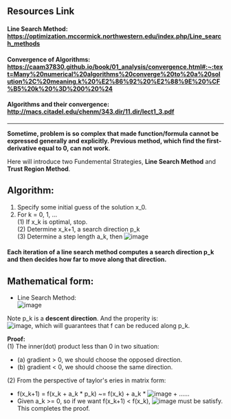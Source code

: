 ## Resources Link
#### Line Search Method: https://optimization.mccormick.northwestern.edu/index.php/Line_search_methods     
#### Convergence of Algorithms: https://caam37830.github.io/book/01_analysis/convergence.html#:~:text=Many%20numerical%20algorithms%20converge%20to%20a%20solution%2C%20meaning,k%20%E2%86%92%20%E2%88%9E%20%CF%B5%20k%20%3D%200%20%24      
#### Algorithms and their convergence: http://macs.citadel.edu/chenm/343.dir/11.dir/lect1_3.pdf      
___________________________________________________________________________________________________________________________________________________________________________________

**Sometime, problem is so complex that made function/formula cannot be expressed generally and explicitly. Previous method, which find the first-derivative equal to 0, can not work.**   

Here will introduce two Fundemental Strategies, **Line Search Method** and **Trust Region Method**.    

## Algorithm: 
1. Specify some initial guess of the solution x_0.     
2. For k = 0, 1, ...     
    (1) If x_k is optimal, stop.     
    (2) Determine x_k+1, a search direction p_k       
    (3) Determine a step length a_k, then ![image](https://user-images.githubusercontent.com/88390140/131768255-27daccad-65f5-40dc-83fa-bf92ac37d32d.png) 
       
       
#### Each iteration of a line search method computes a search direction p_k and then decides how far to move along that direction.    
      
 ## Mathematical form:        
 -  Line Search Method:      
![image](https://user-images.githubusercontent.com/88390140/131764100-aa19cf9f-3a73-48bd-a747-3e5b06418faa.png)      
     
Note p_k is a **descent direction**. And the properity is:       
![image](https://user-images.githubusercontent.com/88390140/131768167-7091d28c-3bea-454e-9e5f-fe4a9f1caec8.png), which will guarantees that f can be reduced along p_k.    
       
**Proof:**      
(1) The inner(dot) product less than 0 in two situation:
 - (a) gradient > 0, we should choose the opposed direction.   
 - (b) gradient < 0, we should choose the same direction.       

(2) From the perspective of taylor's eries in matrix form:        
 - f(x_k+1) = f(x_k + a_k * p_k) ~= f(x_k) + a_k * ![image](https://user-images.githubusercontent.com/88390140/131769443-ad54a67f-37d9-4c88-9934-87facce87795.png) + ......            
 - Given a_k >= 0, so if we want f(x_k+1) < f(x_k), ![image](https://user-images.githubusercontent.com/88390140/131768167-7091d28c-3bea-454e-9e5f-fe4a9f1caec8.png) must be satisfy. This completes the proof.  


